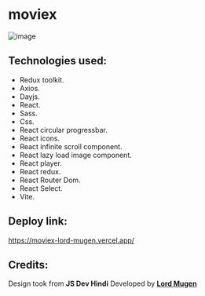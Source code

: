 # moviex
![image](https://user-images.githubusercontent.com/79488966/235207489-488260e2-2a43-4e54-95d2-ec674fcdd3a5.png)

## Technologies used:
* Redux toolkit.
* Axios.
* Dayjs.
* React.
* Sass.
* Css.
* React circular progressbar.
* React icons.
* React infinite scroll component.
* React lazy load image component.
* React player.
* React redux.
* React Router Dom.
* React Select.
* Vite.

## Deploy link:
https://moviex-lord-mugen.vercel.app/

## Credits:
Design took from **JS Dev Hindi** Developed by  <a href="https://github.com/Lord-Mugen/"> <strong>Lord Mugen</strong></a>
